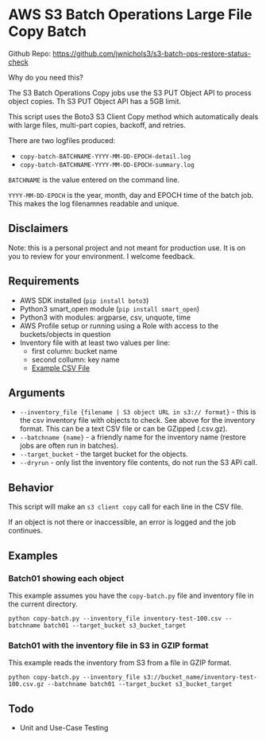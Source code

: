 # AWS S3 Batch Operations Large File Copy Batch

Github Repo: https://github.com/jwnichols3/s3-batch-ops-restore-status-check

Why do you need this? 

The S3 Batch Operations Copy jobs use the S3 PUT Object API to process object copies. Th S3 PUT Object API has a 5GB limit.

This script uses the Boto3 S3 Client Copy method which automatically deals with large files, multi-part copies, backoff, and retries.

There are two logfiles produced:
* `copy-batch-BATCHNAME-YYYY-MM-DD-EPOCH-detail.log`
* `copy-batch-BATCHNAME-YYYY-MM-DD-EPOCH-summary.log`
  
`BATCHNAME` is the value entered on the command line.

`YYYY-MM-DD-EPOCH` is the year, month, day and EPOCH time of the batch job. This makes the log filenamnes readable and unique.

## Disclaimers
Note: this is a personal project and not meant for production use. It is on you to review for your environment. I welcome feedback.

## Requirements

* AWS SDK installed (`pip install boto3`)
* Python3 smart_open module (`pip install smart_open`)
* Python3 with modules: argparse, csv, unquote, time
* AWS Profile setup or running using a Role with access to the buckets/objects in question
* Inventory file with at least two values per line:
  * first column: bucket name
  * second collumn: key name
  * [Example CSV File](inventory-example.csv)

## Arguments

* `--inventory_file {filename | S3 object URL in s3:// format}` - this is the csv inventory file with objects to check. See above for the inventory format. This can be a text CSV file or can be GZipped (.csv.gz).
* `--batchname {name}` - a friendly name for the inventory name (restore jobs are often run in batches).
* `--target_bucket` - the target bucket for the objects.
* `--dryrun` - only list the inventory file contents, do not run the S3 API call.

## Behavior

This script will make an `s3 client copy` call for each line in the CSV file.

If an object is not there or inaccessible, an error is logged and the job continues.

## Examples

### Batch01 showing each object

This example assumes you have the `copy-batch.py` file and inventory file in the current directory.

```
python copy-batch.py --inventory_file inventory-test-100.csv --batchname batch01 --target_bucket s3_bucket_target
```

### Batch01 with the inventory file in S3 in GZIP format

This example reads the inventory from S3 from a file in GZIP format.

```
python copy-batch.py --inventory_file s3://bucket_name/inventory-test-100.csv.gz --batchname batch01 --target_bucket s3_bucket_target
```


## Todo
* Unit and Use-Case Testing

